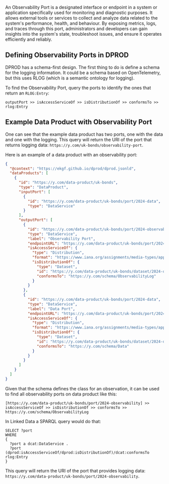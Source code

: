 An Observability Port is a designated interface or endpoint in a system or 
application specifically used for monitoring and diagnostic purposes. 
It allows external tools or services to collect and analyze data related to 
the system's performance, health, and behaviour.
By exposing metrics, logs, and traces through this port, administrators and 
developers can gain insights into the system's state, troubleshoot issues, 
and ensure it operates efficiently and reliably.

## Defining Observability Ports in DPROD

DPROD has a schema-first design. 
The first thing to do is define a schema for the 
logging information. 
It could be a schema based on OpenTelemetry, but this 
uses RLOG (which is a semantic ontology for logging).

To find the Observability Port, query the ports to identify the 
ones that return an `RLOG:Entry`:

```text
outputPort >> isAccessServiceOf >> isDistributionOf >> conformsTo >> rlog:Entry
```

## Example Data Product with Observability Port

One can see that the example data product has two ports, one with the data 
and one with the logging. 
This query will return the URI of the port that returns logging 
data: `https://y.com/uk-bonds/observability-port`.

Here is an example of a data product with an observability port:

```json
{
  "@context": "https://ekgf.github.io/dprod/dprod.jsonld",
  "dataProducts": [
    {
      "id": "https://y.com/data-product/uk-bonds",
      "type": "DataProduct",
      "inputPort": [
        {
          "id": "https://y.com/data-product/uk-bonds/port/2024-data",
          "type": "DataService"
        }
      ],
      "outputPort": [
        {
          "id": "https://y.com/data-product/uk-bonds/port/2024-observability",
          "type": "DataService",
          "label": "Observability Port",
          "endpointURL": "https://y.com/data-product/uk-bonds/port/2024-observability",
          "isAccessServiceOf": {
            "type": "Distribution",
            "format": "https://www.iana.org/assignments/media-types/application/json",
            "isDistributionOf": {
              "type": "Dataset",
              "id": "https://y.com/data-product/uk-bonds/dataset/2024-observability",
              "conformsTo": "https://y.com/schema/ObservabilityLog"
            }
          }
        },
        {
          "id": "https://y.com/data-product/uk-bonds/port/2024-data",
          "type": "DataService",
          "label": "Data Port",
          "endpointURL": "https://y.com/data-product/uk-bonds/port/2024-data",
          "isAccessServiceOf": {
            "type": "Distribution",
            "format": "https://www.iana.org/assignments/media-types/application/json",
            "isDistributionOf": {
              "type": "Dataset",
              "id": "https://y.com/data-product/uk-bonds/dataset/2024-data",
              "conformsTo": "https://y.com/schema/Data"
            }
          }
        }
      ]
    }
  ]
}
```

Given that the schema defines the class for an observation, it can be used to 
find all observability ports on data product like this:

```text
[https://y.com/data-product/uk-bonds/port/2024-observability] >> isAccessServiceOf >> isDistributionOf >> conformsTo >> https://y.com/schema/ObservabilityLog
```

In Linked Data a SPARQL query would do that:

```sparql
SELECT ?port
WHERE
{ 
  ?port a dcat:DataService .
  ?port (dprod:isAccessServiceOf/dprod:isDistributionOf)/dcat:conformsTo rlog:Entry
}
```

This query will return the URI of the port that provides logging
data: `https://y.com/data-product/uk-bonds/port/2024-observability`.
